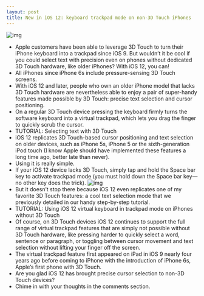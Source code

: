```yaml
---
layout: post
title: New in iOS 12: keyboard trackpad mode on non-3D Touch iPhones
---
```

![img](http://media.idownloadblog.com/wp-content/uploads/2015/09/3D-Touch-finger-pressing-screen-image-001.jpg)
* Apple customers have been able to leverage 3D Touch to turn their iPhone keyboard into a trackpad since iOS 9. But wouldn’t it be cool if you could select text with precision even on phones without dedicated 3D Touch hardware, like older iPhones? With iOS 12, you can!
* All iPhones since iPhone 6s include pressure-sensing 3D Touch screens.
* With iOS 12 and later, people who own an older iPhone model that lacks 3D Touch hardware are nevertheless able to enjoy a pair of super-handy features made possible by 3D Touch: precise text selection and cursor positioning.
* On a regular 3D Touch device pressing the keyboard firmly turns the software keyboard into a virtual trackpad, which lets you drag the finger to quickly scrub the cursor.
* TUTORIAL: Selecting text with 3D Touch
* iOS 12 replicates 3D Touch-based cursor positioning and text selection on older devices, such as iPhone 5s, iPhone 5 or the sixth-generation iPod touch (I know Apple should have implemented these features a long time ago, better late than never).
* Using it is really simple.
* If your iOS 12 device lacks 3D Touch, simply tap and hold the Space bar key to activate trackpad mode (you must hold down the Space bar key—no other key does the trick).
![img](http://media.idownloadblog.com/wp-content/uploads/2018/06/iOS-12-keyboard-trackpad-mode-on-non-3d-touch-iphone.png)
* But it doesn’t stop there because iOS 12 even replicates one of my favorite 3D Touch features: a cool text selection mode that we previously detailed in our handy step-by-step tutorial.
* TUTORIAL: Using iOS 12 virtual keyboard in trackpad mode on iPhones without 3D Touch
* Of course, on 3D Touch devices iOS 12 continues to support the full range of virtual trackpad features that are simply not possible without 3D Touch hardware, like pressing harder to quickly select a word, sentence or paragraph, or toggling between cursor movement and text selection without lifting your finger off the screen.
* The virtual trackpad feature first appeared on iPad in iOS 9 nearly four years ago before coming to iPhone with the introduction of iPhone 6s, Apple’s first phone with 3D Touch.
* Are you glad iOS 12 has brought precise cursor selection to non-3D Touch devices?
* Chime in with your thoughts in the comments section.

